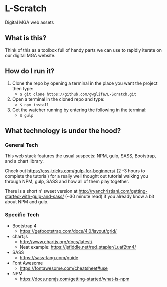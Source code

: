 # L-Scratch
Digital MGA web assets

## What is this?
Think of this as a toolbox full of handy parts we can use to rapidly iterate on our digital MGA website.

## How do I run it?

1. Clone the repo by opening a terminal in the place you want the project then type:
   - `$ git clone https://github.com/gwglife/L-Scratch.git`
2. Open a terminal in the cloned repo and type:
   - `$ npm install`
3. Get the watcher running by entering the following in the terminal:
   - `$ gulp`

## What technology is under the hood?

### General Tech
This web stack features the usual suspects: NPM, gulp, SASS, Bootstrap, and a chart library.

Check out https://css-tricks.com/gulp-for-beginners/ (2 -3 hours to complete the tutorial) for a really well thought out tutorial walking you through NPM, gulp, SASS and how all of them play together.

There is a short n' sweet version at http://ryanchristiani.com/getting-started-with-gulp-and-sass/ (~30 minute read) if you already know a bit about NPM and gulp.

### Specific Tech

- Bootstrap 4
  - https://getbootstrap.com/docs/4.0/layout/grid/
- chart.js
  - http://www.chartjs.org/docs/latest/
  - Neat example: https://jsfiddle.net/red_stapler/Luaf2tm4/
- SASS
  - https://sass-lang.com/guide
- Font Awesome
  - https://fontawesome.com/cheatsheet#use
- NPM
  - https://docs.npmjs.com/getting-started/what-is-npm

